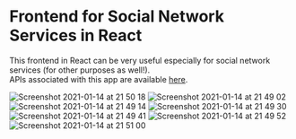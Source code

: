 # Frontend for Social Network Services in React

This frontend in React can be very useful especially for social network services (for other purposes as well!).
<br/>
APIs associated with this app are available [here](https://github.com/hbjORbj/sns-node-api).

![Screenshot 2021-01-14 at 21 50 18](https://user-images.githubusercontent.com/32841130/104653812-15371c00-56b3-11eb-96e9-753cbdb41405.png)
![Screenshot 2021-01-14 at 21 49 02](https://user-images.githubusercontent.com/32841130/104653806-136d5880-56b3-11eb-994f-3d930f724eda.png)
![Screenshot 2021-01-14 at 21 49 14](https://user-images.githubusercontent.com/32841130/104653808-1405ef00-56b3-11eb-8b9c-523f1064098e.png)
![Screenshot 2021-01-14 at 21 49 30](https://user-images.githubusercontent.com/32841130/104653809-149e8580-56b3-11eb-8707-ccd18e5952bd.png)
![Screenshot 2021-01-14 at 21 49 41](https://user-images.githubusercontent.com/32841130/104653810-149e8580-56b3-11eb-82cf-e4eb9418d129.png)
![Screenshot 2021-01-14 at 21 49 52](https://user-images.githubusercontent.com/32841130/104653811-15371c00-56b3-11eb-9e91-05f35e6e0679.png)
![Screenshot 2021-01-14 at 21 51 00](https://user-images.githubusercontent.com/32841130/104653813-15cfb280-56b3-11eb-912d-a4421775d968.png)

